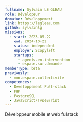 ```yaml
---
fullname: Sylvain LE GLEAU
role: Dévelopeur
domaine: Développement
link: https://legleau.com
github: sylvainlg
missions:
  - start: 2023-05-22
    end: 2024-10-22
    status: independent
    employer: Scopyleft
    startups:
      - agents.en.intervention
      - espace.sur.demande
memberType: beta
previously:
  - mon.espace.collectivite
competences:
  - Développement Full-stack
  - PHP
  - PostgreSQL
  - JavaScript/TypeScript
---
```

Développeur mobile et web fullstack
